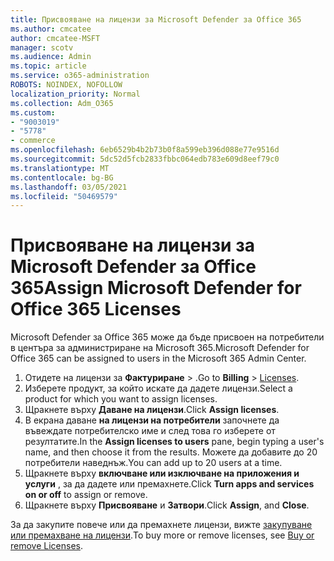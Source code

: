 ```yaml
---
title: Присвояване на лицензи за Microsoft Defender за Office 365
ms.author: cmcatee
author: cmcatee-MSFT
manager: scotv
ms.audience: Admin
ms.topic: article
ms.service: o365-administration
ROBOTS: NOINDEX, NOFOLLOW
localization_priority: Normal
ms.collection: Adm_O365
ms.custom:
- "9003019"
- "5778"
- commerce
ms.openlocfilehash: 6eb6529b4b2b73b0f8a599eb396d088e77e9516d
ms.sourcegitcommit: 5dc52d5fcb2833fbbc064edb783e609d8eef79c0
ms.translationtype: MT
ms.contentlocale: bg-BG
ms.lasthandoff: 03/05/2021
ms.locfileid: "50469579"
---
```

# <a name="assign-microsoft-defender-for-office-365-licenses"></a><span data-ttu-id="e2bbd-102">Присвояване на лицензи за Microsoft Defender за Office 365</span><span class="sxs-lookup"><span data-stu-id="e2bbd-102">Assign Microsoft Defender for Office 365 Licenses</span></span>

<span data-ttu-id="e2bbd-103">Microsoft Defender за Office 365 може да бъде присвоен на потребители в центъра за администриране на Microsoft 365.</span><span class="sxs-lookup"><span data-stu-id="e2bbd-103">Microsoft Defender for Office 365 can be assigned to users in the Microsoft 365 Admin Center.</span></span>

1. <span data-ttu-id="e2bbd-104">Отидете на лицензи за **Фактуриране**  >  [](https://go.microsoft.com/fwlink/p/?linkid=842264).</span><span class="sxs-lookup"><span data-stu-id="e2bbd-104">Go to **Billing** > [Licenses](https://go.microsoft.com/fwlink/p/?linkid=842264).</span></span>
2. <span data-ttu-id="e2bbd-105">Изберете продукт, за който искате да дадете лицензи.</span><span class="sxs-lookup"><span data-stu-id="e2bbd-105">Select a product for which you want to assign licenses.</span></span>
3. <span data-ttu-id="e2bbd-106">Щракнете върху **Даване на лицензи**.</span><span class="sxs-lookup"><span data-stu-id="e2bbd-106">Click **Assign licenses**.</span></span>
4. <span data-ttu-id="e2bbd-107">В екрана даване **на лицензи на потребители**  започнете да въвеждате потребителско име и след това го изберете от резултатите.</span><span class="sxs-lookup"><span data-stu-id="e2bbd-107">In the **Assign licenses to users**  pane, begin typing a user's name, and then choose it from the results.</span></span> <span data-ttu-id="e2bbd-108">Можете да добавите до 20 потребители наведнъж.</span><span class="sxs-lookup"><span data-stu-id="e2bbd-108">You can add up to 20 users at a time.</span></span>
5. <span data-ttu-id="e2bbd-109">Щракнете върху **включване или изключване на приложения и услуги**  , за да дадете или премахнете.</span><span class="sxs-lookup"><span data-stu-id="e2bbd-109">Click **Turn apps and services on or off**  to assign or remove.</span></span>
6. <span data-ttu-id="e2bbd-110">Щракнете върху **Присвояване** и  **Затвори**.</span><span class="sxs-lookup"><span data-stu-id="e2bbd-110">Click **Assign**, and  **Close**.</span></span>

<span data-ttu-id="e2bbd-111">За да закупите повече или да премахнете лицензи, вижте [закупуване или премахване на лицензи](https://docs.microsoft.com/microsoft-365/commerce/licenses/buy-licenses#buy-or-remove-licenses-for-your-business-subscription).</span><span class="sxs-lookup"><span data-stu-id="e2bbd-111">To buy more or remove licenses, see [Buy or remove Licenses](https://docs.microsoft.com/microsoft-365/commerce/licenses/buy-licenses#buy-or-remove-licenses-for-your-business-subscription).</span></span>